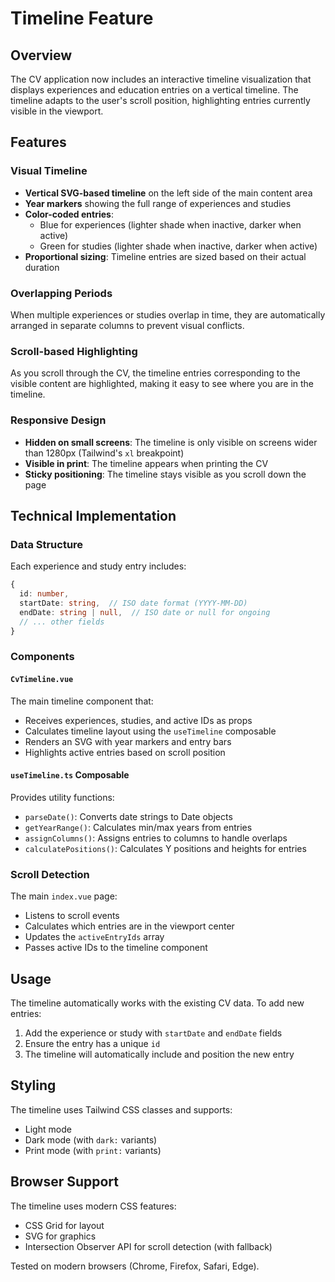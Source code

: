 # Timeline Feature

## Overview

The CV application now includes an interactive timeline visualization that displays experiences and education entries on a vertical timeline. The timeline adapts to the user's scroll position, highlighting entries currently visible in the viewport.

## Features

### Visual Timeline
- **Vertical SVG-based timeline** on the left side of the main content area
- **Year markers** showing the full range of experiences and studies
- **Color-coded entries**:
  - Blue for experiences (lighter shade when inactive, darker when active)
  - Green for studies (lighter shade when inactive, darker when active)
- **Proportional sizing**: Timeline entries are sized based on their actual duration

### Overlapping Periods
When multiple experiences or studies overlap in time, they are automatically arranged in separate columns to prevent visual conflicts.

### Scroll-based Highlighting
As you scroll through the CV, the timeline entries corresponding to the visible content are highlighted, making it easy to see where you are in the timeline.

### Responsive Design
- **Hidden on small screens**: The timeline is only visible on screens wider than 1280px (Tailwind's `xl` breakpoint)
- **Visible in print**: The timeline appears when printing the CV
- **Sticky positioning**: The timeline stays visible as you scroll down the page

## Technical Implementation

### Data Structure
Each experience and study entry includes:
```typescript
{
  id: number,
  startDate: string,  // ISO date format (YYYY-MM-DD)
  endDate: string | null,  // ISO date or null for ongoing
  // ... other fields
}
```

### Components

#### `CvTimeline.vue`
The main timeline component that:
- Receives experiences, studies, and active IDs as props
- Calculates timeline layout using the `useTimeline` composable
- Renders an SVG with year markers and entry bars
- Highlights active entries based on scroll position

#### `useTimeline.ts` Composable
Provides utility functions:
- `parseDate()`: Converts date strings to Date objects
- `getYearRange()`: Calculates min/max years from entries
- `assignColumns()`: Assigns entries to columns to handle overlaps
- `calculatePositions()`: Calculates Y positions and heights for entries

### Scroll Detection
The main `index.vue` page:
- Listens to scroll events
- Calculates which entries are in the viewport center
- Updates the `activeEntryIds` array
- Passes active IDs to the timeline component

## Usage

The timeline automatically works with the existing CV data. To add new entries:

1. Add the experience or study with `startDate` and `endDate` fields
2. Ensure the entry has a unique `id`
3. The timeline will automatically include and position the new entry

## Styling

The timeline uses Tailwind CSS classes and supports:
- Light mode
- Dark mode (with `dark:` variants)
- Print mode (with `print:` variants)

## Browser Support

The timeline uses modern CSS features:
- CSS Grid for layout
- SVG for graphics
- Intersection Observer API for scroll detection (with fallback)

Tested on modern browsers (Chrome, Firefox, Safari, Edge).
